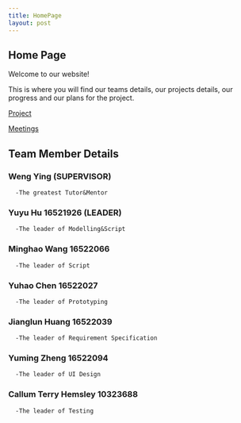 ```yaml
---
title: HomePage
layout: post
---
```


## Home Page

Welcome to our website!

This is where you will find our teams details, our projects details, our progress and our plans for the project.



[Project](https://callumhemsley.github.io/GRP-08/project)    


[Meetings](https://callumhemsley.github.io/GRP-08/meetings)



## Team Member Details



### Weng Ying (SUPERVISOR)
	  -The greatest Tutor&Mentor
	
### Yuyu Hu 16521926 (LEADER) 
	  -The leader of Modelling&Script


### Minghao Wang 16522066 
	  -The leader of Script

### Yuhao Chen 16522027
	  -The leader of Prototyping

### Jianglun Huang 16522039
	  -The leader of Requirement Specification


### Yuming Zheng 16522094
	  -The leader of UI Design



### Callum Terry Hemsley 10323688
	  -The leader of Testing


